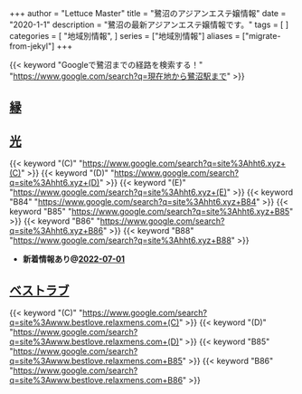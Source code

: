 +++
author = "Lettuce Master"
title = "鷺沼のアジアンエステ嬢情報"
date = "2020-1-1"
description = "鷺沼の最新アジアンエステ嬢情報です。"
tags = [
]
categories = [
    "地域別情報",
]
series = ["地域別情報"]
aliases = ["migrate-from-jekyl"]
+++

{{< keyword "Googleで鷺沼までの経路を検索する！" "https://www.google.com/search?q=現在地から鷺沼駅まで" >}}

## [縁](http://lavender.este88.com/)


## [光](http://hht6.xyz/)
{{< keyword "(C)" "https://www.google.com/search?q=site%3Ahht6.xyz+(C)" >}} {{< keyword "(D)" "https://www.google.com/search?q=site%3Ahht6.xyz+(D)" >}} {{< keyword "(E)" "https://www.google.com/search?q=site%3Ahht6.xyz+(E)" >}} {{< keyword "B84" "https://www.google.com/search?q=site%3Ahht6.xyz+B84" >}} {{< keyword "B85" "https://www.google.com/search?q=site%3Ahht6.xyz+B85" >}} {{< keyword "B86" "https://www.google.com/search?q=site%3Ahht6.xyz+B86" >}} {{< keyword "B88" "https://www.google.com/search?q=site%3Ahht6.xyz+B88" >}} 

- **新着情報あり@[2022-07-01](/post/2022-07-01)**
## [ベストラブ](http://www.bestlove.relaxmens.com/)
{{< keyword "(C)" "https://www.google.com/search?q=site%3Awww.bestlove.relaxmens.com+(C)" >}} {{< keyword "(D)" "https://www.google.com/search?q=site%3Awww.bestlove.relaxmens.com+(D)" >}} {{< keyword "B85" "https://www.google.com/search?q=site%3Awww.bestlove.relaxmens.com+B85" >}} {{< keyword "B86" "https://www.google.com/search?q=site%3Awww.bestlove.relaxmens.com+B86" >}} 

